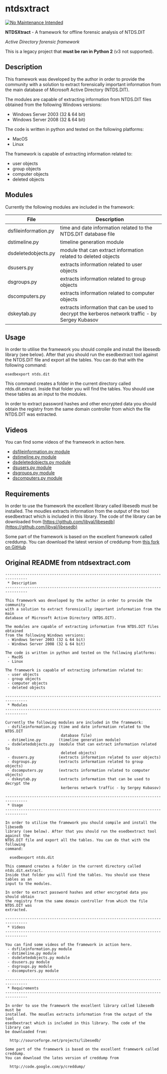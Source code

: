 ntdsxtract
==========

[![No Maintenance Intended](http://unmaintained.tech/badge.svg)](http://unmaintained.tech/)

**NTDSXtract** - A framework for offline forensic analysis of NTDS.DIT

*Active Directory forensic framework*

This is a legacy project that **must be ran in Python 2** (v3 not supported).

## Description

This framework was developed by the author in order to provide the community
with a solution to extract forensically important information from the main
database of Microsoft Active Directory (NTDS.DIT).

The modules are capable of extracting information from NTDS.DIT files obtained
from the following Windows versions:
 - Windows Server 2003 (32 & 64 bit)
 - Windows Server 2008 (32 & 64 bit)

The code is written in python and tested on the following platforms:
 - MacOS
 - Linux

The framework is capable of extracting information related to:
 - user objects
 - group objects
 - computer objects
 - deleted objects
 
## Modules

Currently the following modules are included in the framework:

| File | Description |
| ---- | ----------- |
| dsfileinformation.py | time and date information related to the NTDS.DIT database file |
| dstimeline.py | timeline generation module |
| dsdeletedobjects.py | module that can extract information related to deleted objects |
| dsusers.py | extracts information related to user objects |
| dsgroups.py | extracts information related to group objects |
| dscomputers.py | extracts information related to computer objects |
| dskeytab.py | extracts information that can be used to decrypt the kerberos network traffic - by Sergey Kubasov |

## Usage 

In order to utilise the framework you should compile and install the libesedb
library (see below). After that you should run the esedbextract tool against the
NTDS.DIT file and export all the tables. You can do that with the following
command:

    esedbexport ntds.dit

This command creates a folder in the current directory called ntds.dit.extract.
Inside that folder you will find the tables. You should use these tables as an
input to the modules.

In order to extract password hashes and other encrypted data you should obtain
the registry from the same domain controller from which the file NTDS.DIT was
extracted.

## Videos

You can find some videos of the framework in action here.
 - [dsfileinformation.py module](https://github.com/danzek/ntdsxtract/raw/master/resources/dsfileinformation.mov)
 - [dstimeline.py module](https://github.com/danzek/ntdsxtract/raw/master/resources/dstimeline.mov)
 - [dsdeletedobjects.py module](https://github.com/danzek/ntdsxtract/raw/master/resources/dsdeletedobjects.mov)
 - [dsusers.py module](https://github.com/danzek/ntdsxtract/raw/master/resources/dsusers.mov)
 - [dsgroups.py module](https://github.com/danzek/ntdsxtract/raw/master/resources/dsgroups.mov)
 - [dscomputers.py module](https://github.com/danzek/ntdsxtract/raw/master/resources/dscomputers.mov)

## Requirements

In order to use the framework the excellent library called libesedb must be
installed. The moudles extracts information from the output of the tool
esedbextract which is included in this library. The code of the library can
be downloaded from [https://github.com/libyal/libesedb](https://github.com/libyal/libesedb)

Some part of the framework is based on the excellent framework called creddump.
You can download the latest version of creddump from [this fork on GitHub](https://github.com/danzek/creddump)


## Original README from ntdsextract.com

```
--------------------------------------------------------------------------------
 * Description
--------------------------------------------------------------------------------

This framework was developed by the author in order to provide the community
with a solution to extract forensically important information from the main
database of Microsoft Active Directory (NTDS.DIT).

The modules are capable of extracting information from NTDS.DIT files obtained
from the following Windows versions:
 - Windows Server 2003 (32 & 64 bit)
 - Windows Server 2008 (32 & 64 bit)

The code is written in python and tested on the following platforms:
 - MacOS
 - Linux

The framework is capable of extracting information related to:
 - user objects
 - group objects
 - computer objects
 - deleted objects

--------------------------------------------------------------------------------
 * Modules
--------------------------------------------------------------------------------

Currently the following modules are included in the framework:
 - dsfileinformation.py (time and date information related to the NTDS.DIT
                         database file)
 - dstimeline.py        (timeline generation module)
 - dsdeletedobjects.py  (module that can extract information related to
                         deleted objects)
 - dsusers.py           (extracts information related to user objects)
 - dsgroups.py          (extracts information related to group objects)
 - dscomputers.py       (extracts information related to computer objects)
 - dskeytab.py          (extracts information that can be used to decrypt the
                         kerberos network traffic - by Sergey Kubasov)

--------------------------------------------------------------------------------
 * Usage
--------------------------------------------------------------------------------

In order to utilise the framework you should compile and install the libesedb
library (see below). After that you should run the esedbextract tool against the
NTDS.DIT file and export all the tables. You can do that with the following
command:

  esedbexport ntds.dit

This command creates a folder in the current directory called ntds.dit.extract.
Inside that folder you will find the tables. You should use these tables as an
input to the modules.

In order to extract password hashes and other encrypted data you should obtain
the registry from the same domain controller from which the file NTDS.DIT was
extracted.

--------------------------------------------------------------------------------
 * Videos
--------------------------------------------------------------------------------

You can find some videos of the framework in action here.
 - dsfileinformation.py module
 - dstimeline.py module
 - dsdeletedobjects.py module
 - dsusers.py module
 - dsgroups.py module
 - dscomputers.py module

--------------------------------------------------------------------------------
 * Requirements
--------------------------------------------------------------------------------

In order to use the framework the excellent library called libesedb must be
installed. The moudles extracts information from the output of the tool
esedbextract which is included in this library. The code of the library can
be downloaded from:

  http://sourceforge.net/projects/libesedb/

Some part of the framework is based on the excellent framework called creddump.
You can download the lates version of creddump from

  http://code.google.com/p/creddump/
```
